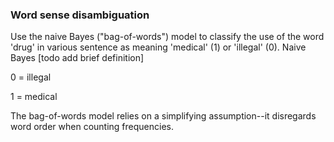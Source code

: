 ### Word sense disambiguation

Use the naive Bayes ("bag-of-words") model to classify the use of the word 'drug' in various sentence as meaning 'medical' (1) or 'illegal' (0).
Naive Bayes [todo add brief definition]

  0 = illegal
  
  1 = medical

The bag-of-words model relies on a simplifying assumption--it disregards word order when counting frequencies. 
